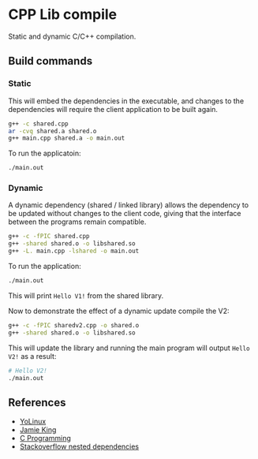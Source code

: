 # CPP Lib compile

Static and dynamic C/C++ compilation.

## Build commands

### Static

This will embed the dependencies in the executable, and changes to the dependencies will require the client application to be built again.

```sh
g++ -c shared.cpp
ar -cvq shared.a shared.o
g++ main.cpp shared.a -o main.out
```

To run the applicatoin:

```sh
./main.out
```

### Dynamic

A dynamic dependency (shared / linked library) allows the dependency to be updated without changes to the client code, giving that the interface between the programs remain compatible.

```sh
g++ -c -fPIC shared.cpp
g++ -shared shared.o -o libshared.so
g++ -L. main.cpp -lshared -o main.out
```

To run the application:

```sh
./main.out
```

This will print `Hello V1!` from the shared library.

Now to demonstrate the effect of a dynamic update compile the V2:

```sh
g++ -c -fPIC sharedv2.cpp -o shared.o
g++ -shared shared.o -o libshared.so
```

This will update the library and running the main program will output `Hello V2!` as a result:

```sh
# Hello V2!
./main.out
```

## References

- [YoLinux](http://www.yolinux.com/TUTORIALS/LibraryArchives-StaticAndDynamic.html)
- [Jamie King](https://youtu.be/Jzh4ZULXsvo)
- [C Programming](https://www.cprogramming.com/tutorial/shared-libraries-linux-gcc.html)
- [Stackoverflow nested dependencies](https://stackoverflow.com/questions/61775728/gcc-shared-library-undefined-reference-on-nested-dependencies)
